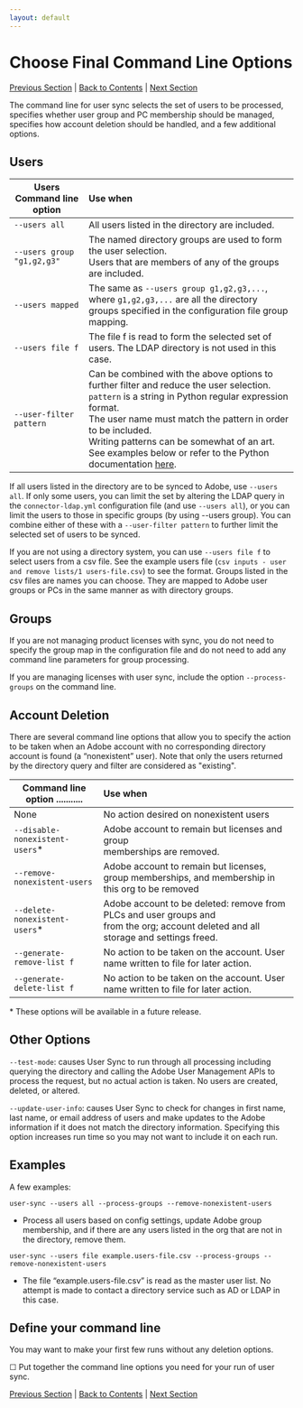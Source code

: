 ```yaml
---
layout: default
---
```


# Choose Final Command Line Options

[Previous Section](monitoring.md) \| [Back to Contents](index.md) \|  [Next Section](scheduling.md)

The command line for user sync selects the set of users to be processed, specifies whether user group and PC membership should be managed, specifies how account deletion should be handled, and a few additional options.

## Users


| Users Command line option  | Use when           |
| ------------- |:-------------| 
|   `--users all` |    All users listed in the directory are included.  |
|   `--users group "g1,g2,g3"`  |    The named directory groups are used to form the user selection. <br>Users that are members of any of the groups are included.  |
|   `--users mapped`  |    The same as `--users group g1,g2,g3,...`, where `g1,g2,g3,...` are all the directory groups specified in the configuration file group mapping.|
|   `--users file f`  |    The file f is read to form the selected set of users.  The LDAP directory is not used in this case. |
|   `--user-filter pattern`    |  Can be combined with the above options to further filter and reduce the user selection. <br>`pattern` is a string in Python regular expression format.  <br>The user name must match the pattern in order to be included.  <br>Writing patterns can be somewhat of an art.  See examples below or refer to the Python documentation [here](https://docs.python.org/2/library/re.html). |


If all users listed in the directory are to be synced to Adobe, use `--users all`.  If only some users, you can limit the set by altering the LDAP query in the `connector-ldap.yml` configuration file (and use `--users all`), or you can limit the users to those in specific groups (by using --users group).  You can combine either of these with a `--user-filter pattern` to further limit the selected set of users to be synced.

If you are not using a directory system, you can use `--users file f` to select users from a csv file.  See the example users file (`csv inputs - user and remove lists/1 users-file.csv`) to see the format.  Groups listed in the csv files are names you can choose.  They are mapped to Adobe user groups or PCs in the same manner as with directory groups.

## Groups

If you are not managing product licenses with sync, you do not need to specify the group map in the configuration file and do not need to add any command line parameters for group processing.

If you are managing licenses with user sync, include the option `--process-groups` on the command line.


## Account Deletion


There are several command line options that allow you to specify the action to be taken when an Adobe account with no corresponding directory account is found (a “nonexistent” user).
Note that only the users returned by the directory query and filter are considered as "existing".



| Command line option       ...........| Use when           |
| ------------- |:-------------| 
|   None                        |  No action desired on nonexistent users |
|   `--disable-nonexistent-users`\* |    Adobe account to remain but licenses and group <br>memberships are removed.  |
|   `--remove-nonexistent-users`  |    Adobe account to remain but licenses, group memberships, and membership in this org to be removed   |
|   `--delete-nonexistent-users`\*  |    Adobe account to be deleted: remove from PLCs and user groups and <br>from the org; account deleted and all storage and settings freed. |
|   `--generate-remove-list f`    |  No action to be taken on the account.  User name written to file for later action. |
|   `--generate-delete-list f`    |  No action to be taken on the account.  User name written to file for later action. |

\* These options will be available in a future release.

## Other Options

`--test-mode`:  causes User Sync to run through all processing including querying the directory and calling the Adobe User Management APIs to process the request, but no actual action is taken.  No users are created, deleted, or altered.

`--update-user-info`: causes User Sync to check for changes in first name, last name, or email address of users and make updates to the Adobe information if it does not match the directory information.  Specifying this option increases run time so you may not want to include it on each run.


## Examples

A few examples:

`user-sync --users all --process-groups --remove-nonexistent-users`

- Process all users based on config settings, update Adobe group membership, and if there are any users listed in the org that are not in the directory, remove them.
    
`user-sync --users file example.users-file.csv --process-groups --remove-nonexistent-users`

- The file “example.users-file.csv” is read as the master user list. No attempt is made to contact a directory service such as AD or LDAP in this case.

## Define your command line

You may want to make your first few runs without any deletion options.

&#9744;  Put together the command line options you need for your run of user sync.


[Previous Section](monitoring.md) \| [Back to Contents](index.md) \|  [Next Section](scheduling.md)
